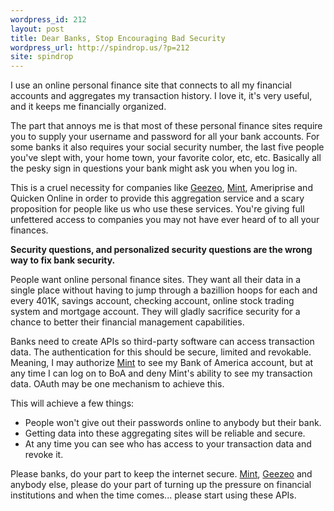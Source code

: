 ```yaml
---
wordpress_id: 212
layout: post
title: Dear Banks, Stop Encouraging Bad Security
wordpress_url: http://spindrop.us/?p=212
site: spindrop
---
```

[m]: http://mint.com/
[g]: http://geezeo.com/

I use an online personal finance site that connects to all my financial accounts and aggregates my transaction history.  I love it, it's very useful, and it keeps me financially organized.

The part that annoys me is that most of these personal finance sites require you to supply your username and password for all your bank accounts.  For some banks it also requires your social security number, the last five people you've slept with, your home town, your favorite color, etc, etc.  Basically all the pesky sign in questions your bank might ask you when you log in.

This is a cruel necessity for companies like [Geezeo][g], [Mint][m], Ameriprise and Quicken Online in order to provide this aggregation service and a scary proposition for people like us who use these services.  You're giving full unfettered access to companies you may not have ever heard of to all your finances.

**Security questions, and personalized security questions are the wrong way to fix bank security.**

<!--more-->
People want online personal finance sites.  They want all their data in a single place without having to jump through a bazillion hoops for each and every 401K, savings account, checking account, online stock trading system and mortgage account.  They will gladly sacrifice security for a chance to better their financial management capabilities.

Banks need to create APIs so third-party software can access transaction data.  The authentication for this should be secure, limited and revokable.  Meaning, I may authorize [Mint][m] to see my Bank of America account, but at any time I can log on to BoA and deny Mint's ability to see my transaction data.  OAuth may be one mechanism to achieve this.

This will achieve a few things:
* People won't give out their passwords online to anybody but their bank.
* Getting data into these aggregating sites will be reliable and secure.
* At any time you can see who has access to your transaction data and revoke it.

Please banks, do your part to keep the internet secure.  [Mint][m], [Geezeo][g] and anybody else, please do your part of turning up the pressure on financial institutions and when the time comes... please start using these APIs.
